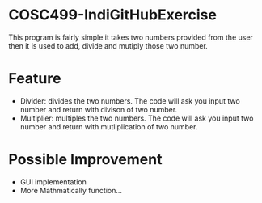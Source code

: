 # COSC499-IndiGitHubExercise

This program is fairly simple it takes two numbers provided from the user then it is used to add, divide and mutiply those two number.

# Feature

- Divider: divides the two numbers. The code will ask you input two number and return with divison of two number.
- Multiplier: multiples the two numbers. The code will ask you input two number and return with mutliplication of two number.

# Possible Improvement

- GUI implementation
- More Mathmatically function...
